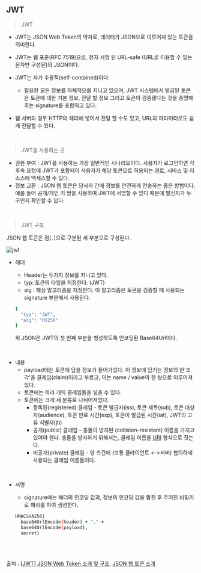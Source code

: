 ## JWT

> JWT

* JWT는 JSON Web Token의 약자로, 데이터가 JSON으로 이루어져 있는 토큰을 의미한다.

* JWT는 웹 표준(RFC 7519)으로, 전자 서명 된 URL-safe (URL로 이용할 수 있는 문자만 구성된)의 JSON이다.
* JWT는 자가 수용적(self-contained)이다.
  * 필요한 모든 정보를 자체적으롤 지니고 있으며, JWT 시스템에서 발급된 토큰은 토큰에 대한 기본 정보, 전달 할 정보 그리고 토큰이 검증됐다는 것을 증명해주는 signature를 포함하고 있다.
* 웹 서버의 경우 HTTP의 헤더에 넣어서 전달 할 수도 있고, URL의 파라미터로도 쉽게 전달할 수 있다.

<br>

> JWT을 사용하는 곳

* 권한 부여 : JWT를 사용하는 가장 일반적인 시나리오이다. 사용자가 로그인하면 각 후속 요청에 JWT가 포함되어 사용자가 해당 토큰으로 허용되는 경로, 서비스 및 리소스에 액세스할 수 있다.
* 정보 교환 : JSON 웹 토큰은 당사자 간에 정보를 안전하게 전송하는 좋은 방법이다. 예를 들어 공개/개인 키 쌍을 사용하여 JWT에 서명할 수 있디 때문에 발신자가 누구인지 확인할 수 있다.

<br>

> JWT 구조

JSON 웹 토큰은 점(`.`)으로 구분된 세 부분으로 구성된다.

![jwt](https://user-images.githubusercontent.com/68210266/157453380-730e59bd-906f-4e40-b1e2-811fbd0d88ad.PNG)

* 헤더

  * Header는 두가지 정보를 지니고 있다.
  * typ: 토큰의 타입을 지정한다. (JWT)
  * alg : 해싱 알고리즘을 지정한다. 이 알고리즘은 토큰을 검증할 때 사용되는 signature 부분에서 사용된다.

  ```bash
  {
    "typ": "JWT",
    "alg": "HS256"
  }
  ```

  위 JSON은 JWT의 첫 번째 부분을 형성하도록 인코딩된 Base64Url이다.

<br>

* 내용
  * payload에는 토큰에 담을 정보가 들어가있다. 이 정보에 담기는 정보의 한'조각'을 클레임(claim)이라고 부르고, 이는 name / value의 한 쌍으로 이루어져 있다.
  * 토큰에는 여러 개의 클레임들을 넣을 수 있다.
  * 토큰에는 크게 세 분류로 나뉘어져있다.
    * 등록된(registered) 클레임 - 토큰 발급자(iss), 토큰 제목(sub), 토큰 대상자(audience), 토큰 만료 시간(exp), 토큰이 발급된 시간(iat), JWT의 고유 식별자(jti)
    * 공개(public) 클레임 - 충돌이 방지된 (collision-resistant) 이름을 가지고 있어야 한다. 충돌을 방지하기 위해서는, 클레임 이름을 [URI](https://en.wikipedia.org/wiki/Uniform_resource_identifier) 형식으로 짓는다.
    * 비공개(private) 클레임 - 양 측간에 (보통 클라이언트 <->서버) 협의하에 사용되는 클레임 이름들이다.

<br>

* 서명

  * signature에는 헤더의 인코딩 값과, 정보의 인코딩 값을 합친 후 주어진 비밀키로 해쉬를 하여 생성한다.

  ```bash
  HMACSHA256(
    base64UrlEncode(header) + "." +
    base64UrlEncode(payload),
    secret)
  ```

<br>

<br>

출처 : [[JWT\] JSON Web Token 소개 및 구조](https://velopert.com/2389), [JSON 웹 토큰 소개](https://jwt.io/introduction)